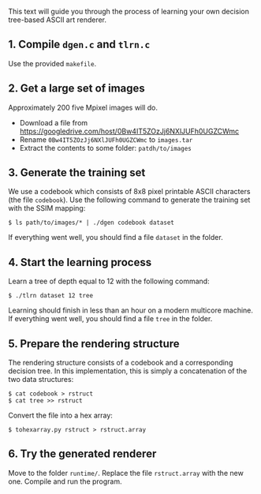 This text will guide you through the process of learning your own decision tree-based ASCII art renderer.

## 1. Compile `dgen.c` and `tlrn.c`

Use the provided `makefile`.

## 2. Get a large set of images

Approximately 200 five Mpixel images will do.

* Download a file from <https://googledrive.com/host/0Bw4IT5ZOzJj6NXlJUFh0UGZCWmc>
* Rename `0Bw4IT5ZOzJj6NXlJUFh0UGZCWmc` to `images.tar`
* Extract the contents to some folder: `patdh/to/images`

## 3. Generate the training set

We use a codebook which consists of 8x8 pixel printable ASCII characters (the file `codebook`).
Use the following command to generate the training set with the SSIM mapping:

	$ ls path/to/images/* | ./dgen codebook dataset

If everything went well, you should find a file `dataset` in the folder.

## 4. Start the learning process

Learn a tree of depth equal to 12 with the following command:

	$ ./tlrn dataset 12 tree

Learning should finish in less than an hour on a modern multicore machine.
If everything went well, you should find a file `tree` in the folder.

## 5. Prepare the rendering structure

The rendering structure consists of a codebook and a corresponding decision tree.
In this implementation, this is simply a concatenation of the two data structures:

	$ cat codebook > rstruct 
	$ cat tree >> rstruct

Convert the file into a hex array:

	$ tohexarray.py rstruct > rstruct.array

## 6. Try the generated renderer

Move to the folder `runtime/`.
Replace the file `rstruct.array` with the new one.
Compile and run the program.